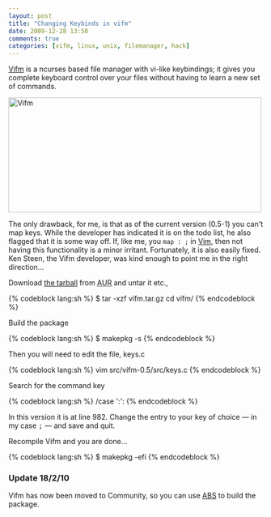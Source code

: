 ```yaml
---
layout: post
title: "Changing Keybinds in vifm"
date: 2009-12-28 13:50
comments: true
categories: [vifm, linux, unix, filemanager, hack]
---
```

[Vifm](http://vifm.sourceforge.net/) is a ncurses based file manager with vi-like
keybindings; it gives you complete keyboard control over your files without
having to learn a new set of commands.

<a href="http://www.flickr.com/photos/jasonwryan/4220632362/" title="Vifm by
jasonwryan, on Flickr" target="_blank"><img src="http://farm5.static.flickr.com/4039/4220632362_ea980811e1.jpg" width="500"
height="227" alt="Vifm"/></a>

The only drawback, for me, is that as of the current version (0.5-1) you
can't map keys. While the developer has indicated it is on the todo list,
he also flagged that it is some way off. If, like me, you `map : ;`
in [Vim](http://www.vim.org/), then not having this functionality is a minor
irritant. Fortunately, it is also easily fixed. Ken Steen, the Vifm developer,
was kind enough to point me in the right direction…

Download [the tarball](http://aur.archlinux.org/packages.php?ID=6011) from 
<acronym title="Arch User Repository">AUR</acronym> and untar it etc.,

{% codeblock lang:sh %}
$ tar -xzf vifm.tar.gz cd vifm/
{% endcodeblock %}

Build the package

{% codeblock lang:sh %}
$ makepkg -s
{% endcodeblock %}

Then you will need to edit the file, keys.c

{% codeblock lang:sh %}
vim src/vifm-0.5/src/keys.c
{% endcodeblock %}

Search for the command key

{% codeblock lang:sh %}
/case ':':
{% endcodeblock %}

In this version it is at line 982. Change the entry to your key of choice —
in my case <kbd>;</kbd> — and save and quit.

Recompile Vifm and you are done&#8230;

{% codeblock lang:sh %}
$ makepkg -efi
{% endcodeblock %}

### Update 18/2/10  
Vifm has now been moved to Community, so you can use
[ABS](http://wiki.archlinux.org/index.php/Arch_Build_System%22) to build the package.
